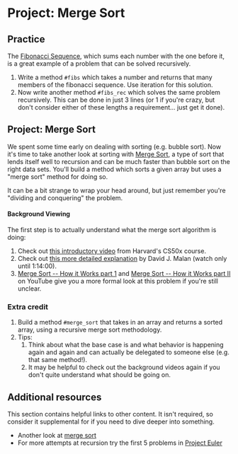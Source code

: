 # Project: Merge Sort

## Practice

The [Fibonacci Sequence](http://en.wikipedia.org/wiki/Fibonacci_number), which sums each number with the one before it, is a great example of a problem that can be solved recursively.

1. Write a method `#fibs` which takes a number and returns that many members of the fibonacci sequence.  Use iteration for this solution.
2. Now write another method `#fibs_rec` which solves the same problem recursively.  This can be done in just 3 lines \(or 1 if you're crazy, but don't consider either of these lengths a requirement... just get it done\).

## Project: Merge Sort

We spent some time early on dealing with sorting \(e.g. bubble sort\). Now it's time to take another look at sorting with [Merge Sort](http://en.wikipedia.org/wiki/Merge_sort), a type of sort that lends itself well to recursion and can be much faster than bubble sort on the right data sets. You'll build a method which sorts a given array but uses a "merge sort" method for doing so.

It can be a bit strange to wrap your head around, but just remember you're "dividing and conquering" the problem.

#### Background Viewing

The first step is to actually understand what the merge sort algorithm is doing:

1. Check out [this introductory video](https://youtu.be/Ns7tGNbtvV4) from Harvard's CS50x course.
2. Check out [this more detailed explanation](https://www.youtube.com/watch?v=uEbdK2CG_B8&feature=youtu.be&t=1h2m) by David J. Malan \(watch only until 1:14:00\).
3. [Merge Sort -- How it Works part 1](https://www.youtube.com/watch?v=OAsokGNa18k) and [Merge Sort -- How it Works part II](http://www.youtube.com/watch?v=nNhpFO9CmPs) on YouTube give you a more formal look at this problem if you're still unclear.

### Extra credit

1. Build a method `#merge_sort` that takes in an array and returns a sorted array, using a recursive merge sort methodology.
2. Tips:
   1. Think about what the base case is and what behavior is happening again and again and can actually be delegated to someone else \(e.g. that same method!\).
   2. It may be helpful to check out the background videos again if you don't quite understand what should be going on.

## Additional resources

This section contains helpful links to other content. It isn't required, so consider it supplemental for if you need to dive deeper into something.

* Another look at [merge sort](http://www.sorting-algorithms.com/merge-sort)
* For more attempts at recursion try the first 5 problems in [Project Euler](https://projecteuler.net/problems)

